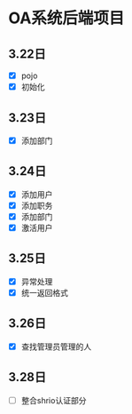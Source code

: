 # OA系统后端项目
## 3.22日
- [x] pojo
- [x] 初始化
## 3.23日
- [x] 添加部门
## 3.24日
- [x] 添加用户
- [x] 添加职务
- [x] 添加部门
- [x] 激活用户
## 3.25日
- [x] 异常处理
- [x] 统一返回格式
## 3.26日
- [x] 查找管理员管理的人

## 3.28日

- [ ] 整合shrio认证部分